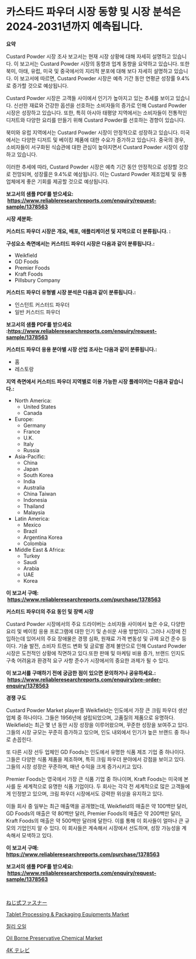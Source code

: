 <p><h1>카스타드 파우더 시장 동향 및 시장 분석은 2024-2031년까지 예측됩니다.</h1></p><p><strong>요약</strong></p>
<p><p>Custard Powder 시장 조사 보고서는 현재 시장 상황에 대해 자세히 설명하고 있습니다. 이 보고서는 Custard Powder 시장의 동향과 업계 동향을 요약하고 있습니다. 또한 북미, 아태, 유럽, 미국 및 중국에서의 지리적 분포에 대해 보다 자세히 설명하고 있습니다. 이 보고서에 따르면, Custard Powder 시장은 예측 기간 동안 연평균 성장률 9.4%로 증가할 것으로 예상됩니다.</p><p>Custard Powder 시장은 고객들 사이에서 인기가 높아지고 있는 추세를 보이고 있습니다. 신선한 재료와 건강한 옵션을 선호하는 소비자들의 증가로 인해 Custard Powder 시장은 성장하고 있습니다. 또한, 특히 아시아 태평양 지역에서는 소비자들이 전통적인 디저트와 다양한 요리를 만들기 위해 Custard Powder를 선호하는 경향이 있습니다.</p><p>북미와 유럽 지역에서는 Custard Powder 시장이 안정적으로 성장하고 있습니다. 미국에서는 다양한 디저트 및 베이킹 제품에 대한 수요가 증가하고 있습니다. 중국의 경우, 소비자들이 서구화된 식습관에 대한 관심이 높아지면서 Custard Powder 시장이 성장하고 있습니다.</p><p>이러한 추세에 따라, Custard Powder 시장은 예측 기간 동안 안정적으로 성장할 것으로 전망되며, 성장률은 9.4%로 예상됩니다. 이는 Custard Powder 제조업체 및 유통업체에게 좋은 기회를 제공할 것으로 예상됩니다.</p></p>
<p><strong>보고서의 샘플 PDF를 받으세요: &nbsp;<a href="https://www.reliableresearchreports.com/enquiry/request-sample/1378563">https://www.reliableresearchreports.com/enquiry/request-sample/1378563</a></strong></p>
<p><strong>시장 세분화:</strong></p>
<p><strong> 커스터드 파우더 시장은 개요, 배포, 애플리케이션 및 지역으로 더 분류됩니다. :</strong></p>
<p><strong>구성요소 측면에서는 커스터드 파우더 시장은 다음과 같이 분류됩니다.:</strong></p>
<p><ul><li>Weikfield</li><li>GD Foods</li><li>Premier Foods</li><li>Kraft Foods</li><li>Pillsbury Company</li></ul></p>
<p><strong> 커스터드 파우더 유형별 시장 분석은 다음과 같이 분류됩니다.:</strong></p>
<p><ul><li>인스턴트 커스터드 파우더</li><li>일반 커스터드 파우더</li></ul></p>
<p><strong>보고서의 샘플 PDF를 받으세요 :<a href="https://www.reliableresearchreports.com/enquiry/request-sample/1378563">https://www.reliableresearchreports.com/enquiry/request-sample/1378563</a></strong></p>
<p><strong> 커스터드 파우더 응용 분야별 시장 산업 조사는 다음과 같이 분류됩니다.:</strong></p>
<p><ul><li>홈</li><li>레스토랑</li></ul></p>
<p><strong>지역 측면에서 커스터드 파우더 지역별로 이용 가능한 시장 플레이어는 다음과 같습니다.:</strong></p>
<p><ul>
    <li>
        North America:
        <ul>
            <li>United States</li>
            <li>Canada</li>
        </ul>
    </li>
    <li>
        Europe:
        <ul>
            <li>Germany</li>
            <li>France</li>
            <li>U.K.</li>
            <li>Italy</li>
            <li>Russia</li>
        </ul>
    </li>
    <li>
        Asia-Pacific:
        <ul>
            <li>China</li>
            <li>Japan</li>
            <li>South Korea</li>
            <li>India</li>
            <li>Australia</li>
            <li>China Taiwan</li>
            <li>Indonesia</li>
            <li>Thailand</li>
            <li>Malaysia</li>
        </ul>
    </li>
    <li>
        Latin America:
        <ul>
            <li>Mexico</li>
            <li>Brazil</li>
            <li>Argentina Korea</li>
            <li>Colombia</li>
        </ul>
    </li>
    <li>
        Middle East & Africa:
        <ul>
            <li>Turkey</li>
            <li>Saudi</li>
            <li>Arabia</li>
            <li>UAE</li>
            <li>Korea</li>
        </ul>
    </li>
    </ul></p>
<p><strong>이 보고서 구매: &nbsp;<a href="https://www.reliableresearchreports.com/purchase/1378563">https://www.reliableresearchreports.com/purchase/1378563</a></strong></p>
<p><strong>커스터드 파우더의 주요 동인 및 장벽 시장</strong></p>
<p><p>Custard Powder 시장에서의 주요 드라이버는 소비자들 사이에서 높은 수요, 다양한 요리 및 베이킹 응용 프로그램에 대한 인기 및 손쉬운 사용 방법이다. 그러나 시장에 진입하는데 있어서의 주요 장애물은 경쟁 심화, 원재료 가격 변동성 및 규제 요건 준수 등이다. 기술 발전, 소비자 트렌드 변화 및 글로벌 경제 불안으로 인해 Custard Powder 시장은 도전적인 상황에 직면하고 있다.또한 판매 및 마케팅 비용 증가, 브랜드 인지도 구축 어려움과 환경적 요구 사항 준수가 시장에서의 중요한 과제가 될 수 있다.</p></p>
<p><strong>이 보고서를 구매하기 전에 궁금한 점이 있으면 문의하거나 공유하세요.: &nbsp;<a href="https://www.reliableresearchreports.com/enquiry/pre-order-enquiry/1378563">https://www.reliableresearchreports.com/enquiry/pre-order-enquiry/1378563</a></strong></p>
<p><strong>경쟁 구도</strong></p>
<p><p>Custard Powder Market player중 Weikfield는 인도에서 가장 큰 크림 파우더 생산 업체 중 하나이다. 그들은 1956년에 설립되었으며, 고품질의 제품으로 유명하다. Weikfield는 최근 몇 년 동안 시장 성장을 이루어왔으며, 꾸준한 성장을 보여주고 있다. 그들의 시장 규모는 꾸준히 증가하고 있으며, 인도 내외에서 인기가 높은 브랜드 중 하나로 손꼽힌다. </p><p>또 다른 시장 선두 업체인 GD Foods는 인도에서 유명한 식품 제조 기업 중 하나이다. 그들은 다양한 식품 제품을 제조하며, 특히 크림 파우더 분야에서 강점을 보이고 있다. 그들의 시장 성장은 꾸준하며, 매년 수익을 크게 증가시키고 있다.</p><p>Premier Foods는 영국에서 가장 큰 식품 기업 중 하나이며, Kraft Foods는 미국에 본사를 둔 세계적으로 유명한 식품 기업이다. 두 회사는 각각 전 세계적으로 많은 고객들에게 인정받고 있으며, 크림 파우더 시장에서도 강력한 위상을 유지하고 있다.</p><p>이들 회사 중 일부는 최근 매출액을 공개했는데, Weikfield의 매출은 약 100백만 달러, GD Foods의 매출은 약 80백만 달러, Premier Foods의 매출은 약 200백만 달러, Kraft Foods의 매출은 약 500백만 달러에 달한다. 이를 통해 이 회사들이 얼마나 큰 규모의 기업인지 알 수 있다. 이 회사들은 계속해서 시장에서 선도하며, 성장 가능성을 계속해서 모색하고 있다.</p></p>
<p><strong>이 보고서 구매: &nbsp; <a href="https://www.reliableresearchreports.com/purchase/1378563">https://www.reliableresearchreports.com/purchase/1378563</a></strong></p>
<p><strong>보고서의 샘플 PDF를 받으세요: &nbsp;<a href="https://www.reliableresearchreports.com/enquiry/request-sample/1378563">https://www.reliableresearchreports.com/enquiry/request-sample/1378563</a></strong><strong></strong></p>
<p>&nbsp;</p>
<p><p><a href="https://github.com/ksxzwxabcuynh011/Market-Research-Report-List-1/blob/main/1291667926.md">ねじ式ファスナー</a></p><p><a href="https://issuu.com/reportprime-2/docs/tablet-processing-packaging-equipments-market-size">Tablet Processing & Packaging Equipments Market</a></p><p><a href="https://github.com/vskv4779xr1/Market-Research-Report-List-1/blob/main/2053519619.md">칠리 오일</a></p><p><a href="https://github.com/mahnoor2003/Market-Research-Report-List-3/blob/main/oil-borne-preservative-chemical-market.md">Oil Borne Preservative Chemical Market</a></p><p><a href="https://github.com/mcbeesbxa270/Market-Research-Report-List-1/blob/main/3077266927.md">4K テレビ</a></p></p>
